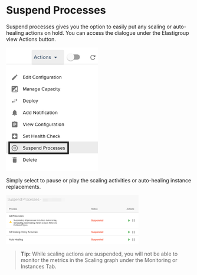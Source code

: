 # Suspend Processes

Suspend processes gives you the option to easily put any scaling or auto-healing actions on hold. You can access the dialogue under the Elastigroup view Actions button.

<img src="/elastigroup/_media/suspend-processes_1.png" />

Simply select to pause or play the scaling activities or auto-healing instance replacements.

<img src="/elastigroup/_media/suspend-processes_2.png" width="359" height="134" />

> **Tip:** While scaling actions are suspended, you will not be able to monitor the metrics in the Scaling graph under the Monitoring or Instances Tab.
